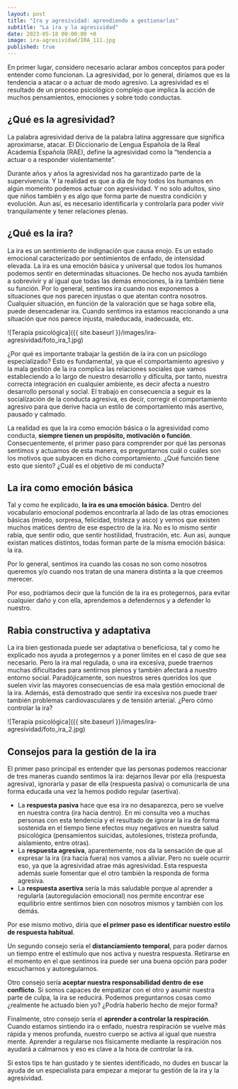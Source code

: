 ```yaml
---
layout: post
title: "Ira y agresividad: aprendiendo a gestionarlas"
subtitle: "La ira y la agresividad"
date: 2023-05-18 00:00:00 +0
image: ira-agresividad/IRA_111.jpg
published: true
---
```


En primer lugar, considero necesario aclarar ambos conceptos para poder entender como funcionan. La agresividad, por lo general, diríamos que es la tendencia a atacar o a actuar de modo agresivo. La agresividad es el resultado de un proceso psicológico complejo que implica la acción de muchos pensamientos, emociones y sobre todo conductas.

<!-- more -->

## ¿Qué es la agresividad?

La palabra agresividad deriva de la palabra latina aggressare que significa aproximarse, atacar. El Diccionario de Lengua Española de la Real Academia Española (RAE), define la agresividad como la “tendencia a actuar o a responder violentamente”. 

Durante años y años la agresividad nos ha garantizado parte de la supervivencia. Y la realidad es que a día de hoy todos los humanos en algún momento podemos actuar con agresividad. Y no solo adultos, sino que niños también y es algo que forma parte de nuestra condición y evolución. Aun así, es necesario identificarla y controlarla para poder vivir tranquilamente y tener relaciones plenas.

## ¿Qué es la ira?

La ira es un sentimiento de indignación que causa enojo. Es un estado emocional caracterizado por sentimientos de enfado, de intensidad elevada. La ira es una emoción básica y universal que todos los humanos podemos sentir en determinadas situaciones. De hecho nos ayuda también a sobrevivir y al igual que todas las demás emociones, la ira también tiene su función. Por lo general, sentimos ira cuando nos exponemos a situaciones que nos parecen injustas o que atentan contra nosotros. Cualquier situación, en función de la valoración que se haga sobre ella, puede desencadenar ira. Cuando sentimos ira estamos reaccionando a una situación que nos parece injusta, maleducada, inadecuada, etc.

![Terapia psicológica]({{ site.baseurl }}/images/ira-agresividad/foto_ira_1.jpg)


¿Por qué es importante trabajar la gestión de la ira con un psicólogo especializado? Esto es fundamental, ya que el comportamiento agresivo y la mala gestión de la ira complica las relaciones sociales que vamos estableciendo a lo largo de nuestro desarrollo y dificulta, por tanto, nuestra correcta integración en cualquier ambiente, es decir afecta a nuestro desarrollo personal y social. El trabajo en consecuencia a seguir es la socialización de la conducta agresiva, es decir, corregir el comportamiento agresivo para que derive hacia un estilo de comportamiento más asertivo, pausado y calmado.

La realidad es que la ira como emoción básica o la agresividad como conducta, **siempre tienen un propósito, motivación o función**. Consecuentemente, el primer paso para comprender por qué las personas sentimos y actuamos de esta manera, es preguntarnos cuál o cuáles son los motivos que subyacen en dicho comportamiento. ¿Qué función tiene esto que siento? ¿Cuál es el objetivo de mi conducta?


## La ira como emoción básica

Tal y como he explicado, **la ira es una emoción básica.** Dentro del vocabulario emocional podemos encontrarla al lado de las otras emociones básicas (miedo, sorpresa, felicidad, tristeza y asco) y vemos que existen muchos matices dentro de ese espectro de la ira. No es lo mismo sentir rabia, que sentir odio, que sentir hostilidad, frustración, etc. Aun así, aunque existan matices distintos, todas forman parte de la misma emoción básica: la ira. 

Por lo general, sentimos ira cuando las cosas no son como nosotros queremos y/o cuando nos tratan de una manera distinta a la que creemos merecer. 

Por eso, podríamos decir que la función de la ira es protegernos, para evitar cualquier daño y con ella, aprendemos a defendernos y a defender lo nuestro.

## Rabia constructiva y adaptativa

La ira bien gestionada puede ser adaptativa o beneficiosa, tal y como he explicado nos ayuda a protegernos y a poner límites en el caso de que sea necesario. Pero la ira mal regulada, o una ira excesiva, puede traernos muchas dificultades para sentirnos plenos y también afectará a nuestro entorno social. Paradójicamente, son nuestros seres queridos los que suelen vivir las mayores consecuencias de esa mala gestión emocional de la ira. Además, está demostrado que sentir ira excesiva nos puede traer también problemas cardiovasculares y de tensión arterial. ¿Pero cómo controlar la ira? 

![Terapia psicológica]({{ site.baseurl }}/images/ira-agresividad/foto_ira_2.jpg)

## Consejos para la gestión de la ira

El primer paso principal es entender que las personas podemos reaccionar de tres maneras cuando sentimos la ira: dejarnos llevar por ella (respuesta agresiva), ignorarla y pasar de ella (respuesta pasiva) o comunicarla de una forma educada una vez la hemos podido regular (asertiva). 

- La **respuesta pasiva** hace que esa ira no desaparezca, pero se vuelve en nuestra contra (ira hacia dentro). En mi consulta veo a muchas personas con esta tendencia y el resultado de ignorar la ira de forma sostenida en el tiempo tiene efectos muy negativos en nuestra salud psicológica (pensamientos suicidas, autolesiones, tristeza profunda, aislamiento, entre otras). 
- La **respuesta agresiva**, aparentemente, nos da la sensación de que al expresar la ira (ira hacia fuera) nos vamos a aliviar. Pero no suele ocurrir eso, ya que la agresividad atrae más agresividad. Esta respuesta además suele fomentar que el otro también la responda de forma agresiva. 
- La **respuesta asertiva** sería la más saludable porque al aprender a regularla (autoregulación emocional) nos permite encontrar ese equilibrio entre sentirnos bien con nosotros mismos y también con los demás.

Por ese mismo motivo, diría que **el primer paso es identificar nuestro estilo de respuesta habitual**. 

Un segundo consejo sería el **distanciamiento temporal**, para poder darnos un tiempo entre el estímulo que nos activa y nuestra respuesta. Retirarse en el momento en el que sentimos ira puede ser una buena opción para poder escucharnos y autoregularnos.

Otro consejo sería **aceptar nuestra responsabilidad dentro de ese conflicto**. Si somos capaces de empatizar con el otro y asumir nuestra parte de culpa, la ira se reducirá. Podemos preguntarnos cosas como ¿realmente he actuado bien yo? ¿Podría haberlo hecho de mejor forma?

Finalmente, otro consejo sería el **aprender a controlar la respiración**. Cuando estamos sintiendo ira o enfado, nuestra respiración se vuelve más rápida y menos profunda, nuestro cuerpo se activa al igual que nuestra mente. Aprender a regularse nos físicamente mediante la respiración nos ayudará a calmarnos y eso es clave a la hora de controlar la ira.

Si estos tips te han gustado y te sientes identificado, no dudes en buscar la ayuda de un especialista para empezar a mejorar tu gestión de la ira y la agresividad. 


